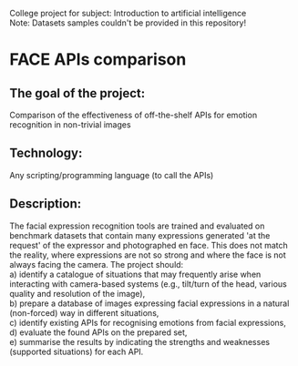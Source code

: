 College project for subject: Introduction to artificial intelligence \
Note: Datasets samples couldn't be provided in this repository!


# FACE APIs comparison
## The goal of the project: 
Comparison of the effectiveness of off-the-shelf APIs for emotion recognition in non-trivial images
## Technology: 
Any scripting/programming language (to call the APIs)
## Description: 
The facial expression recognition tools are trained and evaluated on benchmark datasets that contain many expressions generated 'at the request' of the expressor and photographed en face. 
This does not match the reality, where expressions are not so strong and where the face is not always facing the camera. The project should: \
a) identify a catalogue of situations that may frequently arise when interacting with camera-based systems (e.g., tilt/turn of the head, various quality and resolution of the image), \
b) prepare a database of images expressing facial expressions in a natural (non-forced) way in different situations, \
c) identify existing APIs for recognising emotions from facial expressions, \
d) evaluate the found APIs on the prepared set, \
e) summarise the results by indicating the strengths and weaknesses (supported situations) for each API. 
